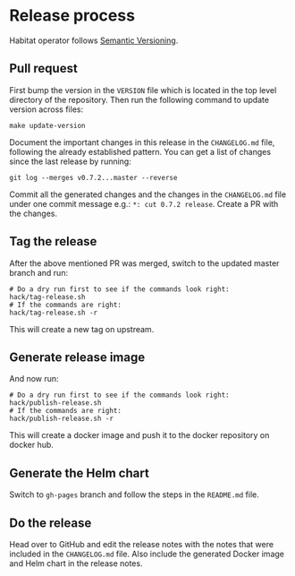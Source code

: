 # Release process

Habitat operator follows [Semantic Versioning](https://semver.org/).

## Pull request

First bump the version in the `VERSION` file which is located in the top level directory of the repository.
Then run the following command to update version across files:

    make update-version

Document the important changes in this release in the `CHANGELOG.md` file, following the already established pattern. You can get a list of changes since the last release by running:

    git log --merges v0.7.2...master --reverse

Commit all the generated changes and the changes in the `CHANGELOG.md` file under one commit message e.g.: `*: cut 0.7.2 release`. Create a PR with the changes.

## Tag the release

After the above mentioned PR was merged, switch to the updated master branch and run:

    # Do a dry run first to see if the commands look right:
    hack/tag-release.sh
    # If the commands are right:
    hack/tag-release.sh -r

This will create a new tag on upstream.

## Generate release image

And now run:

    # Do a dry run first to see if the commands look right:
    hack/publish-release.sh
    # If the commands are right:
    hack/publish-release.sh -r

This will create a docker image and push it to the docker repository on docker hub.

## Generate the Helm chart

Switch to `gh-pages` branch and follow the steps in the `README.md` file.

## Do the release

Head over to GitHub and edit the release notes with the notes that were included in the `CHANGELOG.md` file. Also include the generated Docker image and Helm chart in the release notes.
